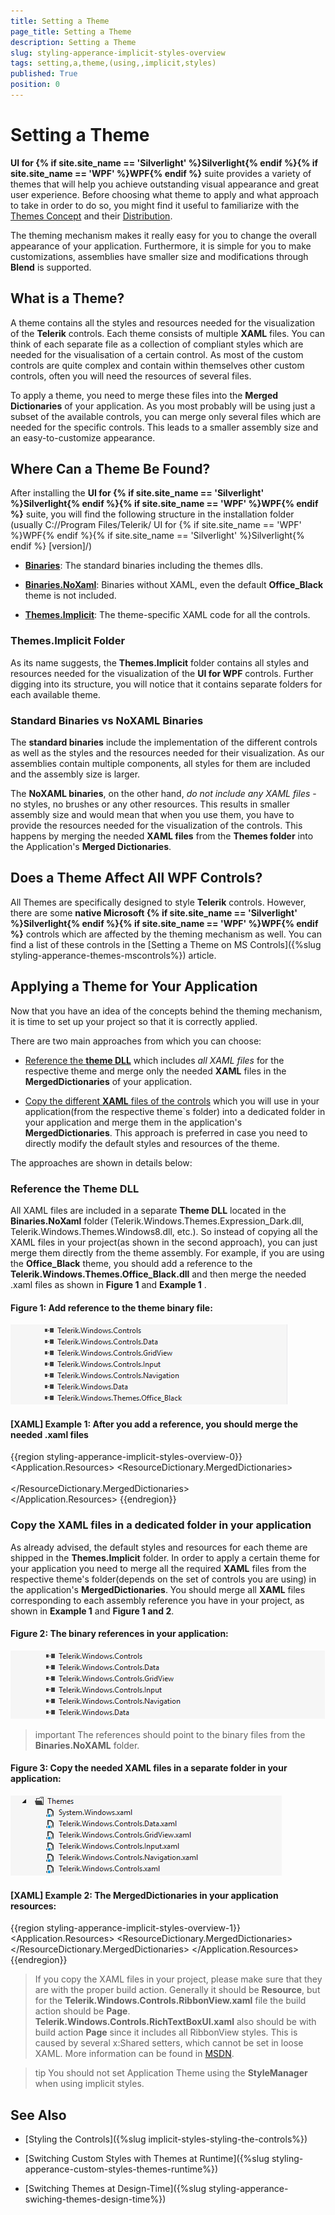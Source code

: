 ```yaml
---
title: Setting a Theme
page_title: Setting a Theme 
description: Setting a Theme 
slug: styling-apperance-implicit-styles-overview
tags: setting,a,theme,(using,,implicit,styles)
published: True
position: 0
---
```


# Setting a Theme

__UI for {% if site.site_name == 'Silverlight' %}Silverlight{% endif %}{% if site.site_name == 'WPF' %}WPF{% endif %}__ suite provides a variety of themes that will help you achieve outstanding visual appearance and great user experience. Before choosing what theme to apply and what approach to take in order to do so, you might find it useful to familiarize with the [Themes Concept](#what-is-a-theme) and their [Distribution](#where-can-a-theme-be-found).

The theming mechanism makes it really easy for you to change the overall appearance of your application. Furthermore, it is simple for you to make customizations, assemblies have smaller size and modifications through **Blend** is supported. 

## What is a Theme?

A theme contains all the styles and resources needed for the visualization of the **Telerik** controls. Each theme consists of multiple **XAML** files. You can think of each separate file as a collection of compliant styles which are needed for the visualisation of a certain control. As most of the custom controls are quite complex and contain within themselves other custom controls, often you will need the resources of several files. 

To apply a theme, you need to merge these files into the **Merged Dictionaries** of your application. As you most probably will be using just a subset of the available controls, you can merge only several files which are needed for the specific controls. This leads to a smaller assembly size and an easy-to-customize appearance.  

## Where Can a Theme Be Found?

After installing the __UI for {% if site.site_name == 'Silverlight' %}Silverlight{% endif %}{% if site.site_name == 'WPF' %}WPF{% endif %}__ suite, you will find the following structure in the installation folder (usually C://Program Files/Telerik/ UI for {% if site.site_name == 'WPF' %}WPF{% endif %}{% if site.site_name == 'Silverlight' %}Silverlight{% endif %} [version]/)
    

* __[Binaries](#standard-binaries-vs-noxaml-binaries)__: The standard binaries including the themes dlls.

* __[Binaries.NoXaml](#standard-binaries-vs-noxaml-binaries)__: Binaries without XAML, even the default **Office_Black** theme is not included.

* __[Themes.Implicit](#themesimplicit-folder)__: The theme-specific XAML code for all the controls.

### Themes.Implicit Folder

As its name suggests, the **Themes.Implicit** folder contains all styles and resources needed for the visualization of the **UI for WPF** controls. Further digging into its structure, you will notice that it contains separate folders for each available theme.  

### Standard Binaries vs NoXAML Binaries

The **standard binaries** include the implementation of the different controls as well as the styles and the resources needed for their visualization. As our assemblies contain multiple components, all styles for them are included and the assembly size is larger. 

The **NoXAML binaries**, on the other hand, *do not include any XAML files* - no styles, no brushes or any other resources. This results in smaller assembly size and would mean that when you use them, you have to provide the resources needed for the visualization of the controls. This happens by merging the needed **XAML files** from the **Themes folder** into the Application's **Merged Dictionaries**.

## Does a Theme Affect All WPF Controls?

All Themes are specifically designed to style **Telerik** controls. However, there are some **native Microsoft {% if site.site_name == 'Silverlight' %}Silverlight{% endif %}{% if site.site_name == 'WPF' %}WPF{% endif %}** controls which are affected by the theming mechanism as well. You can find a list of these controls in the [Setting a Theme on MS Controls]({%slug styling-apperance-themes-mscontrols%}) article.

## Applying a Theme for Your Application

Now that you have an idea of the concepts behind the theming mechanism, it is time to set up your project so that it is correctly applied. 

There are two main approaches from which you can choose:

* [Reference the **theme DLL**](#reference-the-theme-dll) which includes *all XAML files* for the respective theme and merge only the needed **XAML** files in the **MergedDictionaries** of your application.

* [Copy the different **XAML** files of the controls](#copy-the-xaml-files-in-a-dedicated-folder-in-your-application) which you will use in your application(from the respective theme`s folder) into a dedicated folder in your application and merge them in the application's **MergedDictionaries**. This approach is preferred in case you need to directly modify the default styles and resources of the theme.

The approaches are shown in details below:

### Reference the Theme DLL

 All XAML files are included in a separate __Theme DLL__ located in the **Binaries.NoXaml** folder (Telerik.Windows.Themes.Expression_Dark.dll, Telerik.Windows.Themes.Windows8.dll, etc.). So instead of copying all the XAML files in your project(as shown in the second approach), you can just merge them directly from the theme assembly. For example, if you are using the **Office_Black** theme, you should add a reference to the **Telerik.Windows.Themes.Office_Black.dll** and then merge the needed .xaml files as shown in **Figure 1** and **Example 1** .

#### __Figure 1: Add reference to the theme binary file:__

![implicit styles 1](images/implicit-styles-theme-dll.PNG)

#### __[XAML] Example 1: After you add a reference, you should merge the needed .xaml files__
{{region styling-apperance-implicit-styles-overview-0}}
	 <Application.Resources>
		<ResourceDictionary>
			<ResourceDictionary.MergedDictionaries>
				<ResourceDictionary Source="/Telerik.Windows.Themes.Office_Black;component/Themes/System.Windows.xaml"/>
				<ResourceDictionary Source="/Telerik.Windows.Themes.Office_Black;component/Themes/Telerik.Windows.Controls.xaml"/>
				<ResourceDictionary Source="/Telerik.Windows.Themes.Office_Black;component/Themes/Telerik.Windows.Controls.Input.xaml"/>
				<ResourceDictionary Source="/Telerik.Windows.Themes.Office_Black;component/Themes/Telerik.Windows.Controls.Navigation.xaml"/>
				<ResourceDictionary Source="/Telerik.Windows.Themes.Office_Black;component/Themes/Telerik.Windows.Controls.GridView.xaml"/>	             
				<ResourceDictionary Source="/Telerik.Windows.Themes.Office_Black;component/Themes/Telerik.Windows.Controls.Data.xaml"/>              
			</ResourceDictionary.MergedDictionaries>
		</ResourceDictionary>	
	 </Application.Resources>
{{endregion}}
 
### Copy the XAML files in a dedicated folder in your application

As already advised, the default styles and resources for each theme are shipped in the **Themes.Implicit** folder. In order to apply a certain theme for your application you need to merge all the required **XAML** files from the respective theme's folder(depends on the set of controls you are using) in the application's **MergedDictionaries**. You should merge all **XAML** files corresponding to each assembly reference you have in your project, as shown in **Example 1** and **Figure 1 and 2**. 

#### __Figure 2: The binary references in your application:__

![implicit styles 3](images/implicit-styles-references.png)

>important The references should point to the binary files from the __Binaries.NoXAML__ folder.

#### __Figure 3: Copy the needed XAML files in a separate folder in your application:__

![implicit styles 3](images/implicit-styles-themes-folder.PNG)

#### __[XAML] Example 2: The MergedDictionaries in your application resources:__
{{region styling-apperance-implicit-styles-overview-1}}
	<Application.Resources>
		<ResourceDictionary>
			<ResourceDictionary.MergedDictionaries>
				<ResourceDictionary Source="/Themes/System.Windows.xaml"/>
				<ResourceDictionary Source="/Themes/Telerik.Windows.Controls.xaml"/>
				<ResourceDictionary Source="/Themes/Telerik.Windows.Controls.Input.xaml"/>
				<ResourceDictionary Source="/Themes/Telerik.Windows.Controls.Navigation.xaml"/>
				<ResourceDictionary Source="/Themes/Telerik.Windows.Controls.GridView.xaml"/>               
				<ResourceDictionary Source="/Themes/Telerik.Windows.Controls.Data.xaml"/>
	    		</ResourceDictionary.MergedDictionaries>
		</ResourceDictionary>
	</Application.Resources>
{{endregion}}


>If you copy the XAML files in your project, please make sure that they are with the proper build action. Generally it should be __Resource__, but for the __Telerik.Windows.Controls.RibbonView.xaml__ file the build action should be __Page__. __Telerik.Windows.Controls.RichTextBoxUI.xaml__ also should be with build action __Page__ since it includes all RibbonView styles. This is caused by several x:Shared setters, which cannot be set in loose XAML. More information can be found in [MSDN](http://msdn.microsoft.com/en-us/library/aa970778%28v=vs.110%29.aspx).

>tip You should not set Application Theme using the __StyleManager__ when using implicit styles. 

## See Also

* [Styling the Controls]({%slug implicit-styles-styling-the-controls%})

* [Switching Custom Styles with Themes at Runtime]({%slug styling-apperance-custom-styles-themes-runtime%})

* [Switching Themes at Design-Time]({%slug styling-apperance-swiching-themes-design-time%})
